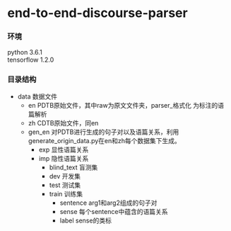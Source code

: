 # end-to-end-discourse-parser
### 环境
python 3.6.1  
tensorflow 1.2.0

### 目录结构

* data 数据文件
	* en PDTB原始文件，其中raw为原文文件夹，parser_格式化 为标注的语篇解析
	* zh CDTB原始文件，同en
	* gen_en 对PDTB进行生成的句子对以及语篇关系，利用generate_origin_data.py在en和zh每个数据集下生成。
		* exp 显性语篇关系
		* imp 隐性语篇关系
			* blind_text 盲测集
			* dev 开发集
			* test 测试集
			* train 训练集
				* sentence arg1和arg2组成的句子对
				* sense 每个sentence中蕴含的语篇关系
				* label sense的类标
